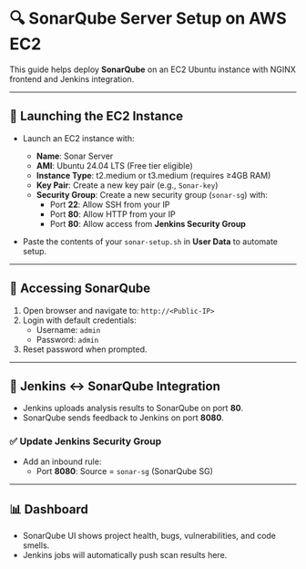 # 🔍 SonarQube Server Setup on AWS EC2

This guide helps deploy **SonarQube** on an EC2 Ubuntu instance with NGINX frontend and Jenkins integration.

---

## 🚀 Launching the EC2 Instance

- Launch an EC2 instance with:
  - **Name**: Sonar Server
  - **AMI**: Ubuntu 24.04 LTS (Free tier eligible)
  - **Instance Type**: t2.medium or t3.medium (requires ≥4GB RAM)
  - **Key Pair**: Create a new key pair (e.g., `Sonar-key`)
  - **Security Group**: Create a new security group (`sonar-sg`) with:
    - Port **22**: Allow SSH from your IP
    - Port **80**: Allow HTTP from your IP
    - Port **80**: Allow access from **Jenkins Security Group**

- Paste the contents of your `sonar-setup.sh` in **User Data** to automate setup.

---

## 🔧 Accessing SonarQube

1. Open browser and navigate to: `http://<Public-IP>`
2. Login with default credentials:
   - Username: `admin`
   - Password: `admin`
3. Reset password when prompted.

---

## 🔄 Jenkins ↔ SonarQube Integration

- Jenkins uploads analysis results to SonarQube on port **80**.
- SonarQube sends feedback to Jenkins on port **8080**.

### ✅ Update Jenkins Security Group

- Add an inbound rule:
  - Port **8080**: Source = `sonar-sg` (SonarQube SG)

---

## 📊 Dashboard

- SonarQube UI shows project health, bugs, vulnerabilities, and code smells.
- Jenkins jobs will automatically push scan results here.